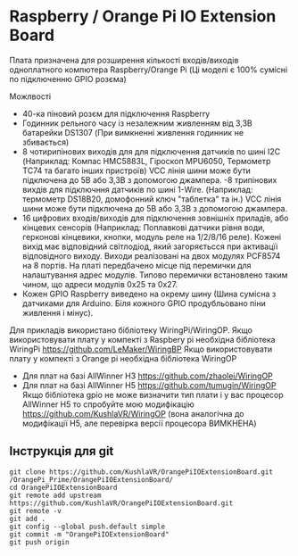 # Raspberry / Orange Pi IO Extension Board

Плата призначена для розширення кількості входів/виходів одноплатного компютера Raspberry/Orange Pi (Ці моделі є 100% сумісні по підключенню GPIO розєма)

Можлвості
- 40-ка піновий розєм для підключення Raspberry
- Годинник рельного часу із незалежним живленням від 3,3В батарейки DS1307 (При вимкненні живлення годинник не збивається)
- 8 чотирипінових виходів для для підключення датчиків по шині I2C (Наприклад: Компас HMC5883L, Гіроскоп MPU6050, Термометр TC74 та багато інших пристроїв) VCC лінія шини може бути підключена до 5В або 3,3В з допомогою джампера.
-8 трипінових вихдів для підключння датчиків по шині 1-Wire. (Наприклад: термометр DS18B20, домофонний ключ "таблетка" та ін.) VCC лінія шини може бути підключена до 5В або 3,3В з допомогою джампера.
- 16 цифрових входів/виходів для підключення зовнішніх приладів, або кінцевих сенсорів (Наприклад: Поплавкові датчики рівня води, герконові кінцевики, кнопки, модуль реле на 1/2/8/16 реле).
Кожені вихід має відповідний світлодіод, який загоряєтьсся при активацїі відповідного виходу.
Виходи реалізовані на двох модулях PCF8574 на 8 портів. На платі передбачено місце під перемички для налаштування адрес модулів. Типово перемички встановлено таким чином, що адреси модулів 0x25 та 0x27.
- Кожен GPIO Raspberry виведено на окрему шину (Шина сумісна з датчиками для Arduino. Біля кожного GPIO продубльовано піни живлення і мінус).

Для прикладів використано бібліотеку WiringPi/WiringOP.
Якщо використовувати плату у компекті з Raspbery pi необхідна бібліотека WiringPi https://github.com/LeMaker/WiringBP
Якщо використовувати плату у компекті з Orange pi необхідна бібліотека WiringOP 
- Для плат на базі AllWinner H3 https://github.com/zhaolei/WiringOP
- Для плат на базі AllWinner H5 https://github.com/tumugin/WiringOP
Якщо бібліотека gpio не може визначити тип плати і у вас процесор AllWinner H5 то спробуйте мою модифікацію https://github.com/KushlaVR/WiringOP (вона аналогічна до модифікації H5, але перевірка версії процесора ВИМКНЕНА)


## Інструкція для git

```
git clone https://github.com/KushlaVR/OrangePiIOExtensionBoard.git /OrangePi_Prime/OrangePiIOExtensionBoard/
cd OrangePiIOExtensionBoard
git remote add upstream  https://github.com/KushlaVR/OrangePiIOExtensionBoard.git
git remote -v
git add .
git config --global push.default simple
git commit -m "OrangePiIOExtensionBoard"
git push origin
```
